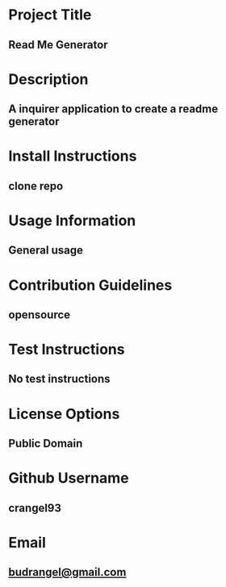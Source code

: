
# Project Title 

## Read Me Generator

# Description

## A inquirer application to create a readme generator

# Install Instructions

## clone repo

# Usage Information

## General usage

# Contribution Guidelines

## opensource

# Test Instructions

## No test instructions

# License Options 

## Public Domain

# Github Username 

## crangel93

# Email 

## budrangel@gmail.com
